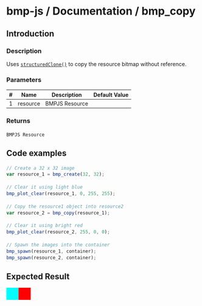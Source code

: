 # bmp-js / Documentation / bmp_copy
## Introduction

### Description

Uses [`structuredClone()`](https://developer.mozilla.org/en-US/docs/Web/API/structuredClone) to copy the resource bitmap without reference.

### Parameters

|#|Name|Description|Default Value|
|-|-|-|-|
|1|resource|BMPJS Resource||

### Returns
`BMPJS Resource`

## Code examples

```js
// Create a 32 x 32 image
var resource_1 = bmp_create(32, 32);

// Clear it using light blue
bmp_plot_clear(resource_1, 0, 255, 255);

// Copy the resource1 object into resource2
var resource_2 = bmp_copy(resource_1);

// Clear it using bright red
bmp_plot_clear(resource_2, 255, 0, 0);

// Spawn the images into the container
bmp_spawn(resource_1, container);
bmp_spawn(resource_2, container);
```

## Expected Result

![expected-result](./img/002.png)
